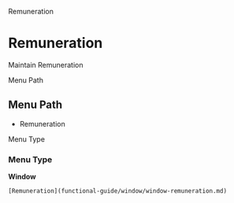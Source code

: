 
Remuneration
# Remuneration


Maintain Remuneration

Menu Path
## Menu Path



- Remuneration

Menu Type
### Menu Type

**Window**


```
[Remuneration](functional-guide/window/window-remuneration.md)
```